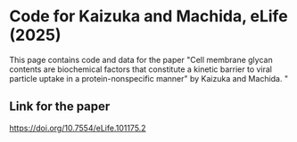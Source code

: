 # Code for Kaizuka and Machida, eLife (2025)

This page contains code and data for the paper "Cell membrane glycan contents are biochemical factors that constitute a kinetic barrier to viral particle uptake in a protein-nonspecific manner" by Kaizuka and Machida.
"
## Link for the paper

https://doi.org/10.7554/eLife.101175.2

